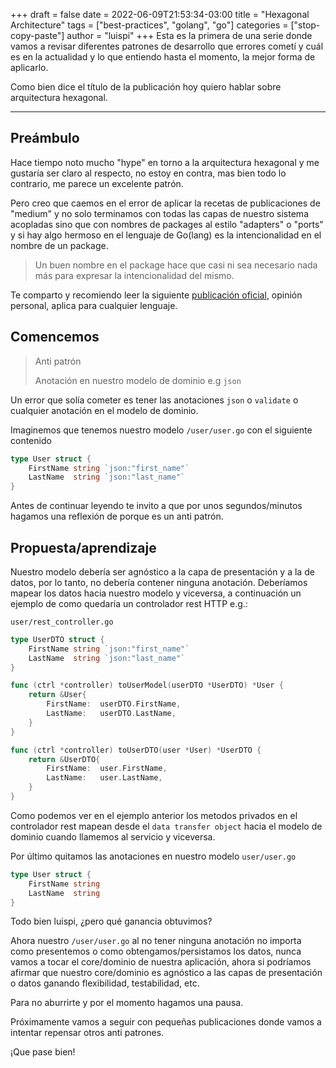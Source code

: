 +++
draft = false
date = 2022-06-09T21:53:34-03:00
title = "Hexagonal Architecture"
tags = ["best-practices", "golang", "go"]
categories = ["stop-copy-paste"]
author = "luispi"
+++
Esta es la primera de una serie donde vamos a revisar diferentes patrones de desarrollo que errores cometí y cuál es
en la actualidad y lo que entiendo hasta el momento, la mejor forma de aplicarlo.

Como bien dice el título de la publicación hoy quiero hablar sobre arquitectura hexagonal.

---
## Preámbulo
Hace tiempo noto mucho "hype" en torno a la arquitectura hexagonal y me gustaría ser claro al respecto, no estoy en contra, 
mas bien todo lo contrario, me parece un excelente patrón.

Pero creo que caemos en el error de aplicar la recetas de publicaciones de "medium" y no solo terminamos con todas las 
capas de nuestro sistema acopladas sino que con nombres de packages al estilo "adapters" o "ports" y si hay algo hermoso 
en el lenguaje de Go(lang) es la intencionalidad en el nombre de un package.

>Un buen nombre en el package hace que casi ni sea necesario nada más para expresar la intencionalidad del mismo.

Te comparto y recomiendo leer la siguiente [publicación oficial](https://go.dev/blog/package-names), opinión personal,
aplica para cualquier lenguaje.

## Comencemos

>Anti patrón
> 
>Anotación en nuestro modelo de dominio e.g `json`

Un error que solía cometer es tener las anotaciones `json` o `validate` o cualquier anotación en el modelo de dominio.

Imaginemos que tenemos nuestro modelo `/user/user.go` con el siguiente contenido

```go
type User struct {
	FirstName string `json:"first_name"`
	LastName  string `json:"last_name"`
}
```

Antes de continuar leyendo te invito a que por unos segundos/minutos hagamos una reflexión de porque es un anti patrón.

## Propuesta/aprendizaje

Nuestro modelo debería ser agnóstico a la capa de presentación y a la de datos, por lo tanto, no debería contener ninguna
anotación. Deberíamos mapear los datos hacia nuestro modelo y viceversa, a continuación un ejemplo de como quedaría
un controlador rest HTTP e.g.:

`user/rest_controller.go`
```go
type UserDTO struct {
	FirstName string `json:"first_name"`
	LastName  string `json:"last_name"`
}

func (ctrl *controller) toUserModel(userDTO *UserDTO) *User {
	return &User{
		FirstName:	userDTO.FirstName,
		LastName:	userDTO.LastName,
	}
}

func (ctrl *controller) toUserDTO(user *User) *UserDTO {
	return &UserDTO{
		FirstName:	user.FirstName,
		LastName:	user.LastName,
	}
}
```

Como podemos ver en el ejemplo anterior los metodos privados en el controlador rest mapean desde el `data transfer object`
hacia el modelo de dominio cuando llamemos al servicio y viceversa.

Por último quitamos las anotaciones en nuestro modelo `user/user.go`

```go
type User struct {
	FirstName string
	LastName  string
}
```

Todo bien luispi, ¿pero qué ganancia obtuvimos?

Ahora nuestro `/user/user.go` al no tener ninguna anotación no importa como presentemos o como obtengamos/persistamos
los datos, nunca vamos a tocar el core/dominio de nuestra aplicación, ahora si podríamos afirmar que nuestro core/dominio
es agnóstico a las capas de presentación o datos ganando flexibilidad, testabilidad, etc.

Para no aburrirte y por el momento hagamos una pausa.

Próximamente vamos a seguir con pequeñas publicaciones donde vamos a intentar repensar otros anti patrones.

¡Que pase bien!
